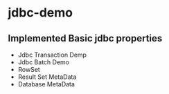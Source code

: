 # jdbc-demo
## Implemented Basic jdbc properties
- Jdbc Transaction Demp
- Jdbc Batch Demo
- RowSet
- Result Set MetaData
- Database MetaData
